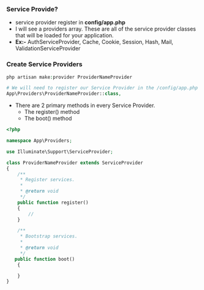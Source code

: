 ### Service Provide?
* service provider register in **config/app.php** 
* I will see a providers array. These are all of the service provider classes that will be loaded for your application.
* **Ex:-** AuthServiceProvider, Cache, Cookie, Session, Hash, Mail, ValidationServiceProvider 

### Create Service Providers
```php
php artisan make:provider ProviderNameProvider

# We will need to register our Service Provider in the /config/app.php file
App\Providers\ProviderNameProvider::class,
```

* There are 2 primary methods in every Service Provider.
  * The register() method
  * The boot() method
```php
<?php

namespace App\Providers;

use Illuminate\Support\ServiceProvider;

class ProviderNameProvider extends ServiceProvider
{
    /**
     * Register services.
     *
     * @return void
     */
    public function register()
    {
        //
    }

    /**
     * Bootstrap services.
     *
     * @return void
     */
   public function boot()
    {

    }
}
```